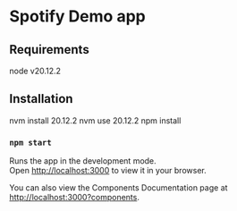 # Spotify Demo app

## Requirements
node v20.12.2

## Installation
nvm install 20.12.2
nvm use 20.12.2
npm install

### `npm start`
Runs the app in the development mode.\
Open [http://localhost:3000](http://localhost:3000) to view it in your browser.

You can also view the Components Documentation page at [http://localhost:3000?components](http://localhost:3000?components). 

